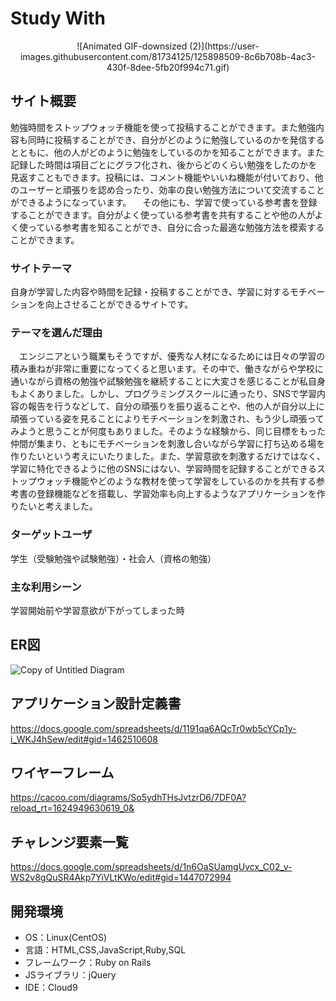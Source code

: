 # Study With
<div style="text-align: center;">![Animated GIF-downsized (2)](https://user-images.githubusercontent.com/81734125/125898509-8c6b708b-4ac3-430f-8dee-5fb20f994c71.gif)</div>

## サイト概要
勉強時間をストップウォッチ機能を使って投稿することができます。また勉強内容も同時に投稿することができ、自分がどのように勉強しているのかを発信するとともに、他の人がどのように勉強をしているのかを知ることができます。また記録した時間は項目ごとにグラフ化され、後からどのくらい勉強をしたのかを見返すこともできます。投稿には、コメント機能やいいね機能が付いており、他のユーザーと頑張りを認め合ったり、効率の良い勉強方法について交流することができるようになっています。
　その他にも、学習で使っている参考書を登録することができます。自分がよく使っている参考書を共有することや他の人がよく使っている参考書を知ることができ、自分に合った最適な勉強方法を模索することができます。


### サイトテーマ
自身が学習した内容や時間を記録・投稿することができ、学習に対するモチベーションを向上させることができるサイトです。

### テーマを選んだ理由
　エンジニアという職業もそうですが、優秀な人材になるためには日々の学習の積み重ねが非常に重要になってくると思います。その中で、働きながらや学校に通いながら資格の勉強や試験勉強を継続することに大変さを感じることが私自身もよくありました。しかし、プログラミングスクールに通ったり、SNSで学習内容の報告を行うなどして、自分の頑張りを振り返ることや、他の人が自分以上に頑張っている姿を見ることによりモチベーションを刺激され、もう少し頑張ってみようと思うことが何度もありました。そのような経験から、同じ目標をもった仲間が集まり、ともにモチベーションを刺激し合いながら学習に打ち込める場を作りたいという考えにいたりました。また、学習意欲を刺激するだけではなく、学習に特化できるように他のSNSにはない、学習時間を記録することができるストップウォッチ機能やどのような教材を使って学習をしているのかを共有する参考書の登録機能などを搭載し、学習効率も向上するようなアプリケーションを作りたいと考えました。

### ターゲットユーザ
学生（受験勉強や試験勉強）・社会人（資格の勉強）

### 主な利用シーン
学習開始前や学習意欲が下がってしまった時

## ER図
![Copy of Untitled Diagram](https://user-images.githubusercontent.com/81734125/123750790-f68bb100-d8f1-11eb-87b1-cf53f16e3ecf.jpg)

## アプリケーション設計定義書
https://docs.google.com/spreadsheets/d/1191qa6AQcTr0wb5cYCp1y-i_WKJ4hSew/edit#gid=1462510608

## ワイヤーフレーム
https://cacoo.com/diagrams/So5ydhTHsJvtzrD6/7DF0A?reload_rt=1624949630619_0&

## チャレンジ要素一覧
https://docs.google.com/spreadsheets/d/1n6OaSUamgUvcx_C02_v-WS2v8gQuSR4Akp7YiVLtKWo/edit#gid=1447072994

## 開発環境
- OS：Linux(CentOS)
- 言語：HTML,CSS,JavaScript,Ruby,SQL
- フレームワーク：Ruby on Rails
- JSライブラリ：jQuery
- IDE：Cloud9


